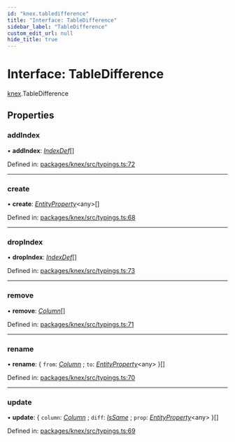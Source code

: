 ```yaml
---
id: "knex.tabledifference"
title: "Interface: TableDifference"
sidebar_label: "TableDifference"
custom_edit_url: null
hide_title: true
---
```


# Interface: TableDifference

[knex](../modules/knex.md).TableDifference

## Properties

### addIndex

• **addIndex**: [*IndexDef*](knex.indexdef.md)[]

Defined in: [packages/knex/src/typings.ts:72](https://github.com/mikro-orm/mikro-orm/blob/bcf1a0899b/packages/knex/src/typings.ts#L72)

___

### create

• **create**: [*EntityProperty*](core.entityproperty.md)<any\>[]

Defined in: [packages/knex/src/typings.ts:68](https://github.com/mikro-orm/mikro-orm/blob/bcf1a0899b/packages/knex/src/typings.ts#L68)

___

### dropIndex

• **dropIndex**: [*IndexDef*](knex.indexdef.md)[]

Defined in: [packages/knex/src/typings.ts:73](https://github.com/mikro-orm/mikro-orm/blob/bcf1a0899b/packages/knex/src/typings.ts#L73)

___

### remove

• **remove**: [*Column*](knex.column.md)[]

Defined in: [packages/knex/src/typings.ts:71](https://github.com/mikro-orm/mikro-orm/blob/bcf1a0899b/packages/knex/src/typings.ts#L71)

___

### rename

• **rename**: { `from`: [*Column*](knex.column.md) ; `to`: [*EntityProperty*](core.entityproperty.md)<any\>  }[]

Defined in: [packages/knex/src/typings.ts:70](https://github.com/mikro-orm/mikro-orm/blob/bcf1a0899b/packages/knex/src/typings.ts#L70)

___

### update

• **update**: { `column`: [*Column*](knex.column.md) ; `diff`: [*IsSame*](knex.issame.md) ; `prop`: [*EntityProperty*](core.entityproperty.md)<any\>  }[]

Defined in: [packages/knex/src/typings.ts:69](https://github.com/mikro-orm/mikro-orm/blob/bcf1a0899b/packages/knex/src/typings.ts#L69)

